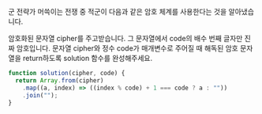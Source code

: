 군 전략가 머쓱이는 전쟁 중 적군이 다음과 같은 암호 체계를 사용한다는 것을 알아냈습니다.

암호화된 문자열 cipher를 주고받습니다.
그 문자열에서 code의 배수 번째 글자만 진짜 암호입니다.
문자열 cipher와 정수 code가 매개변수로 주어질 때 해독된 암호 문자열을 return하도록 solution 함수를 완성해주세요.

```js
function solution(cipher, code) {
  return Array.from(cipher)
    .map((a, index) => ((index % code) + 1 === code ? a : ""))
    .join("");
}
```
